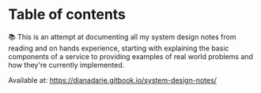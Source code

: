 # Table of contents

📚 This is an attempt at documenting all my system design notes from reading and on hands experience, starting with explaining the basic components of a service to providing examples of real world problems and how they're currently implemented.

Available at: https://dianadarie.gitbook.io/system-design-notes/

